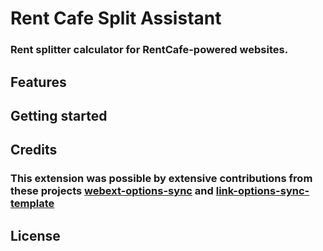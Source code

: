 # Rent Cafe Split Assistant

### Rent splitter calculator for RentCafe-powered websites.

## Features

## Getting started

## Credits

### This extension was possible by extensive contributions from these projects [webext-options-sync](https://github.com/fregante/webext-options-sync) and [link-options-sync-template](https://github.com/fregante/browser-extension-template)

## License


